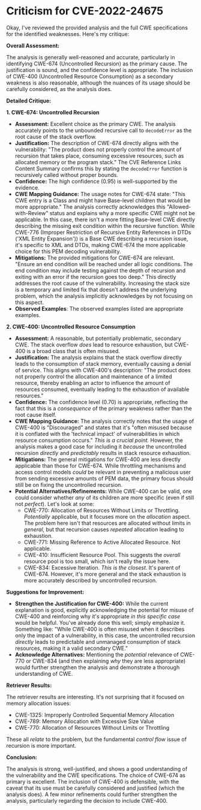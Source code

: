 # Criticism for CVE-2022-24675

Okay, I've reviewed the provided analysis and the full CWE specifications for the identified weaknesses. Here's my critique:

**Overall Assessment:**

The analysis is generally well-reasoned and accurate, particularly in identifying CWE-674 (Uncontrolled Recursion) as the primary cause. The justification is sound, and the confidence level is appropriate. The inclusion of CWE-400 (Uncontrolled Resource Consumption) as a secondary weakness is also reasonable, although the nuances of its usage should be carefully considered, as the analysis does.

**Detailed Critique:**

**1. CWE-674: Uncontrolled Recursion**

*   **Assessment:** Excellent choice as the primary CWE.  The analysis accurately points to the unbounded recursive call to `decodeError` as the root cause of the stack overflow.
*   **Justification:**  The description of CWE-674 directly aligns with the vulnerability: "The product does not properly control the amount of recursion that takes place, consuming excessive resources, such as allocated memory or the program stack." The CVE Reference Links Content Summary confirms this by stating the `decodeError` function is recursively called without proper bounds.
*   **Confidence:** The high confidence (0.95) is well-supported by the evidence.
*   **CWE Mapping Guidance:** The usage notes for CWE-674 state:  "This CWE entry is a Class and might have Base-level children that would be more appropriate." The analysis correctly acknowledges this "Allowed-with-Review" status and explains why a more specific CWE might not be applicable. In this case, there isn't a more fitting Base-level CWE directly describing the missing exit condition within the recursive function. While CWE-776 (Improper Restriction of Recursive Entity References in DTDs ('XML Entity Expansion')) is a Base CWE describing a recursion issue, it's specific to XML and DTDs, making CWE-674 the more applicable choice for this PEM decoding vulnerability.
*   **Mitigations:** The provided mitigations for CWE-674 are relevant. "Ensure an end condition will be reached under all logic conditions. The end condition may include testing against the depth of recursion and exiting with an error if the recursion goes too deep."  This directly addresses the root cause of the vulnerability.  Increasing the stack size is a temporary and limited fix that doesn't address the underlying problem, which the analysis implicitly acknowledges by not focusing on this aspect.
*   **Observed Examples**: The observed examples listed are appropriate examples.

**2. CWE-400: Uncontrolled Resource Consumption**

*   **Assessment:** A reasonable, but potentially problematic, secondary CWE. The stack overflow *does* lead to resource exhaustion, but CWE-400 is a broad class that is often misused.
*   **Justification:** The analysis explains that the stack overflow directly leads to the consumption of stack memory, eventually causing a denial of service. This aligns with CWE-400's description: "The product does not properly control the allocation and maintenance of a limited resource, thereby enabling an actor to influence the amount of resources consumed, eventually leading to the exhaustion of available resources."
*   **Confidence:** The confidence level (0.70) is appropriate, reflecting the fact that this is a *consequence* of the primary weakness rather than the root cause itself.
*   **CWE Mapping Guidance:** The analysis correctly notes that the usage of CWE-400 is "Discouraged" and states that it's "often misused because it is conflated with the 'technical impact' of vulnerabilities in which resource consumption occurs." *This is a crucial point.* However, the analysis makes a good case for including it *because* the uncontrolled recursion *directly* and *predictably* results in stack resource exhaustion.
*   **Mitigations:** The general mitigations for CWE-400 are less directly applicable than those for CWE-674. While throttling mechanisms and access control models *could* be relevant in preventing a malicious user from sending excessive amounts of PEM data, the primary focus should still be on fixing the uncontrolled recursion.
*   **Potential Alternatives/Refinements:** While CWE-400 can be valid, one could consider whether *any* of its children are more specific (even if still not *perfect*).  Let's look at some:
    *   CWE-770: Allocation of Resources Without Limits or Throttling. *Potentially* applicable, but it focuses more on the *allocation* aspect.  The problem here isn't that resources are allocated without limits in *general*, but that recursion causes *repeated* allocation leading to exhaustion.
    *   CWE-771: Missing Reference to Active Allocated Resource.  Not applicable.
    *   CWE-410: Insufficient Resource Pool.  This suggests the *overall* resource pool is too small, which isn't really the issue here.
    *   CWE-834: Excessive Iteration. *This is the closest*. It's parent of CWE-674. However, it's more general and the stack exhaustion is more accurately described by uncontrolled recursion.

**Suggestions for Improvement:**

*   **Strengthen the Justification for CWE-400:** While the current explanation is good, explicitly acknowledging the potential for misuse of CWE-400 and reinforcing why it's appropriate *in this specific case* would be helpful.  You've already done this well; simply emphasize it. Something like: "While CWE-400 is often misused when it describes only the impact of a vulnerability, in this case, the uncontrolled recursion *directly* leads to predictable and unmanaged consumption of stack resources, making it a valid secondary CWE."
*   **Acknowledge Alternatives:** Mentioning the *potential* relevance of CWE-770 or CWE-834 (and then explaining *why* they are less appropriate) would further strengthen the analysis and demonstrate a thorough understanding of CWE.

**Retriever Results:**

The retriever results are interesting. It's not surprising that it focused on memory allocation issues:

*   CWE-1325: Improperly Controlled Sequential Memory Allocation
*   CWE-789: Memory Allocation with Excessive Size Value
*   CWE-770: Allocation of Resources Without Limits or Throttling

These all *relate* to the problem, but the fundamental *control flow* issue of recursion is more important.

**Conclusion:**

The analysis is strong, well-justified, and shows a good understanding of the vulnerability and the CWE specifications. The choice of CWE-674 as primary is excellent. The inclusion of CWE-400 is defensible, with the caveat that its use must be carefully considered and justified (which the analysis does). A few minor refinements could further strengthen the analysis, particularly regarding the decision to include CWE-400.